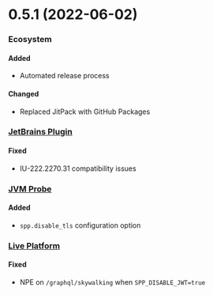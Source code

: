 # 0.5.1 (2022-06-02)

### Ecosystem

#### Added
- Automated release process

#### Changed
- Replaced JitPack with GitHub Packages

### [JetBrains Plugin](https://github.com/sourceplusplus/interface-jetbrains)

#### Fixed
- IU-222.2270.31 compatibility issues

### [JVM Probe](https://github.com/sourceplusplus/probe-jvm)

#### Added
- `spp.disable_tls` configuration option

### [Live Platform](https://github.com/sourceplusplus/live-platform)

#### Fixed
- NPE on `/graphql/skywalking` when `SPP_DISABLE_JWT=true`
